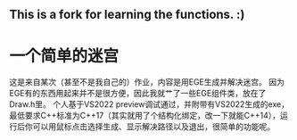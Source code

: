 ## This is a fork for learning the functions. :)
# 一个简单的迷宫
这是来自某次（甚至不是我自己的）作业，内容是用EGE生成并解决迷宫。
因为EGE有的东西用起来并不是很方便，因此我就艹了一些EGE组件类，放在了Draw.h里。
个人基于VS2022 preview调试通过，并附带有VS2022生成的exe，最低要求C++标准为C++17（其实就用了个结构化绑定，改一下就能C++14），运行后你可以用鼠标点击选择生成、显示解决路径以及退出，很简单的功能呢。
